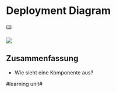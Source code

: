 # Deployment Diagram
⌨️

![][image-1]

## Zusammenfassung
- Wie sieht eine Komponente aus?

[image-1]:	assets/Bildschirm%C2%ADfoto%202023-01-02%20um%2013.34.35.png

#learning unit#